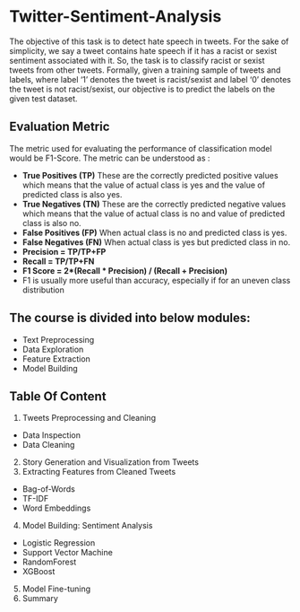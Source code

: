 # Twitter-Sentiment-Analysis
The objective of this task is to detect hate speech in tweets. For the sake of simplicity, we say a tweet contains hate speech if it has a racist or sexist sentiment associated with it. So, the task is to classify racist or sexist tweets from other tweets.
Formally, given a training sample of tweets and labels, where label ‘1’ denotes the tweet is racist/sexist and label ‘0’ denotes the tweet is not racist/sexist, our objective is to predict the labels on the given test dataset.

## Evaluation Metric
The metric used for evaluating the performance of classification model would be F1-Score.
The metric can be understood as :

* **True Positives (TP)** 
These are the correctly predicted positive values which means that the value of actual class is yes and the value of predicted class is also yes.
* **True Negatives (TN)**
These are the correctly predicted negative values which means that the value of actual class is no and value of predicted class is also no.
* **False Positives (FP)** 
When actual class is no and predicted class is yes.
* **False Negatives (FN)** 
When actual class is yes but predicted class in no.
* **Precision = TP/TP+FP**
* **Recall = TP/TP+FN**
* __F1 Score = 2*(Recall * Precision) / (Recall + Precision)__
* F1 is usually more useful than accuracy, especially if for an uneven class distribution

## The course is divided into below modules:
* Text Preprocessing
* Data Exploration
* Feature Extraction
* Model Building

## Table Of Content
1. Tweets Preprocessing and Cleaning
* Data Inspection
* Data Cleaning
2. Story Generation and Visualization from Tweets
3. Extracting Features from Cleaned Tweets
* Bag-of-Words
* TF-IDF
* Word Embeddings
4. Model Building: Sentiment Analysis
* Logistic Regression
* Support Vector Machine
* RandomForest
* XGBoost
5. Model Fine-tuning
6. Summary
